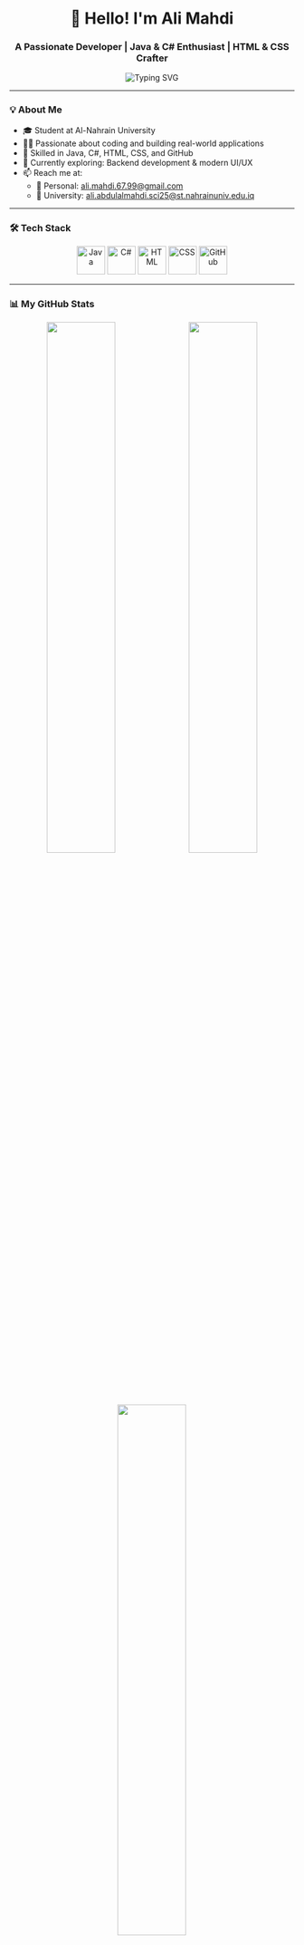 <h1 align="center">👋 Hello! I'm Ali Mahdi</h1>
<h3 align="center">A Passionate Developer | Java & C# Enthusiast | HTML & CSS Crafter</h3>

<p align="center">
  <img src="https://readme-typing-svg.herokuapp.com?font=Fira+Code&size=22&pause=1000&center=true&vCenter=true&color=00BFFF&width=440&lines=Welcome+to+my+GitHub!;I+love+clean+code+%F0%9F%92%BB;Always+learning+new+technologies!+%F0%9F%93%9A" alt="Typing SVG" />
</p>

---

### 💡 About Me
- 🎓 Student at Al-Nahrain University
- 👨‍💻 Passionate about coding and building real-world applications
- 💼 Skilled in Java, C#, HTML, CSS, and GitHub
- 🌱 Currently exploring: Backend development & modern UI/UX
- 📫 Reach me at:  
  - 📧 Personal: ali.mahdi.67.99@gmail.com  
  - 🏫 University: ali.abdulalmahdi.sci25@st.nahrainuniv.edu.iq

---

### 🛠️ Tech Stack

<p align="center">
  <img src="https://cdn.jsdelivr.net/gh/devicons/devicon/icons/java/java-original.svg" width="50" height="50" alt="Java"/>
  <img src="https://cdn.jsdelivr.net/gh/devicons/devicon/icons/csharp/csharp-original.svg" width="50" height="50" alt="C#"/>
  <img src="https://cdn.jsdelivr.net/gh/devicons/devicon/icons/html5/html5-original.svg" width="50" height="50" alt="HTML"/>
  <img src="https://cdn.jsdelivr.net/gh/devicons/devicon/icons/css3/css3-original.svg" width="50" height="50" alt="CSS"/>
  <img src="https://cdn.jsdelivr.net/gh/devicons/devicon/icons/github/github-original.svg" width="50" height="50" alt="GitHub"/>
</p>

---

### 📊 My GitHub Stats

<div align="center">
  <img src="https://github-readme-stats.vercel.app/api?username=AliDev&show_icons=true&theme=tokyonight&hide_border=true&count_private=true" width="49%"/>
  <img src="https://github-readme-streak-stats.herokuapp.com?user=AliDev&theme=tokyonight&hide_border=true" width="49%"/>
</div>

<div align="center">
  <img src="https://github-readme-stats.vercel.app/api/top-langs/?username=AliDev&layout=compact&theme=tokyonight&hide_border=true" width="49%"/>
</div>

---

### 🧩 GitHub Activity Snake

<p align="center">
  <img src="https://github.com/AliDev/AliDev/blob/output/github-contribution-grid-snake.svg" alt="snake animation" />
</p>

---

### 🔗 Connect with Me

<p align="center">
  <a href="mailto:ali.mahdi.67.99@gmail.com"><img src="https://img.shields.io/badge/Email%20Me-D14836?style=for-the-badge&logo=gmail&logoColor=white"/></a>
  <a href="https://github.com/AliDev"><img src="https://img.shields.io/badge/GitHub-AliDev-181717?style=for-the-badge&logo=github&logoColor=white"/></a>
</p>

---

<p align="center">
  🚀 *Thanks for visiting my profile!* ⭐️  
</p>
